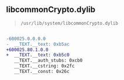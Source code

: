 ## libcommonCrypto.dylib

> `/usr/lib/system/libcommonCrypto.dylib`

```diff

-600025.0.0.0.0
-  __TEXT.__text: 0xb5ac
+600025.80.1.0.0
+  __TEXT.__text: 0xb5c0
   __TEXT.__auth_stubs: 0xcb0
   __TEXT.__cstring: 0x2fc
   __TEXT.__const: 0x26c

```
